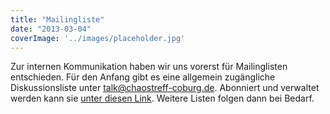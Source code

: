 ```yaml
---
title: "Mailingliste"
date: "2013-03-04"
coverImage: '../images/placeholder.jpg'
---
```


Zur internen Kommunikation haben wir uns vorerst für Mailinglisten entschieden. Für den Anfang gibt es eine allgemein zugängliche Diskussionsliste unter talk@chaostreff-coburg.de. Abonniert und verwaltet werden kann sie [unter diesen Link](http://mail.chaostreff-coburg.de/mailman/listinfo/talk_chaostreff-coburg.de). Weitere Listen folgen dann bei Bedarf.
